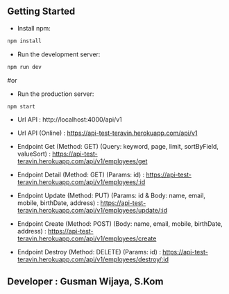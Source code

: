 ## Getting Started

- Install npm:

```bash
npm install
```

- Run the development server:

```bash
npm run dev
```

#or

- Run the production server:

```bash
npm start
```

- Url API : http://localhost:4000/api/v1
- Url API (Online) : https://api-test-teravin.herokuapp.com/api/v1

- Endpoint Get (Method: GET) (Query: keyword, page, limit, sortByField, valueSort) : https://api-test-teravin.herokuapp.com/api/v1/employees/get
- Endpoint Detail (Method: GET) (Params: id) : https://api-test-teravin.herokuapp.com/api/v1/employees/:id
- Endpoint Update (Method: PUT) (Params: id & Body: name, email, mobile, birthDate, address) : https://api-test-teravin.herokuapp.com/api/v1/employees/update/:id
- Endpoint Create (Method: POST) (Body: name, email, mobile, birthDate, address) : https://api-test-teravin.herokuapp.com/api/v1/employees/create
- Endpoint Destroy (Method: DELETE) (Params: id) : https://api-test-teravin.herokuapp.com/api/v1/employees/destroy/:id

## Developer : Gusman Wijaya, S.Kom
